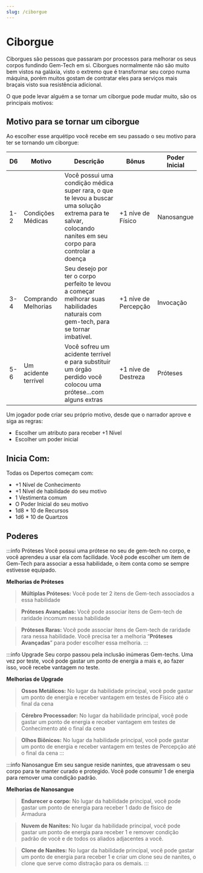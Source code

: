 ```yaml
---
slug: /ciborgue
---
```


# Ciborgue
Ciborgues são pessoas que passaram por processos para melhorar os seus corpos fundindo Gem-Tech em si. Ciborgues normalmente não são muito bem vistos na galáxia, visto o extremo que é transformar seu corpo numa máquina, porém muitos gostam de contratar eles para serviços mais braçais visto sua resistência adicional.

O que pode levar alguém a se tornar um ciborgue pode mudar muito, são os principais motivos:

## Motivo para se tornar um ciborgue
Ao escolher esse arquétipo você recebe em seu passado o seu motivo para ter se tornando um ciborgue:

|  D6  | Motivo | Descrição | Bônus | Poder Inicial |
|---|---|----------|----------|----------|
| 1-2 | Condições Médicas | Você possui uma condição médica super rara, o que te levou a buscar uma solução extrema para te salvar, colocando nanites em seu corpo para controlar a doença | +1 níve de Físico | Nanosangue |
| 3-4 | Comprando Melhorias | Seu desejo por ter o corpo perfeito te levou a começar melhorar suas habilidades naturais com gem-tech, para se tornar imbatível. | +1 níve de Percepção | Invocação |
| 5-6 | Um acidente terrível | Você sofreu um acidente terrível e para substituir um órgão perdido você colocou uma prótese…com alguns extras | +1 níve de Destreza | Próteses |

Um jogador pode criar seu próprio motivo, desde que o narrador aprove e siga as regras:
- Escolher um atributo para receber +1 Nível
- Escolher um poder inicial

## Inicia Com:

Todas os Depertos começam com:
- +1 Nível de Conhecimento
- +1 Nível de habilidade do seu motivo
- 1 Vestimenta comum
- O Poder Inicial do seu motivo
- 1d8 * 10 de Recursos
- 1d6 * 10 de Quartzos

## Poderes

:::info Próteses
Você possui uma prótese no seu de gem-tech no corpo, e você aprendeu a usar ela com facilidade. Você pode escolher um item de Gem-Tech para associar a essa habilidade, o item conta como se sempre estivesse equipado.


**Melhorias de Próteses**
> **Múltiplas Próteses:** Você pode ter 2 itens de Gem-tech associados a essa habilidade

> **Próteses Avançadas:** Você pode associar itens de Gem-tech de raridade incomum nessa habilidade

> **Próteses Raras:** Você pode associar itens de Gem-tech de raridade rara nessa habilidade. Você precisa ter a melhoria “**Próteses Avançadas**” para poder escolher essa melhoria.
:::

:::info Upgrade
Seu corpo passou pela inclusão inúmeras Gem-techs. Uma vez por teste, você pode gastar um ponto de energia a mais e, ao fazer isso, você recebe vantagem no teste.


**Melhorias de Upgrade**
> **Ossos Metálicos:** No lugar da habilidade principal, você pode gastar um ponto de energia e receber vantagem em testes de Físico até o final da cena

> **Cérebro Processador:** No lugar da habilidade principal, você pode gastar um ponto de energia e receber vantagem em testes de Conhecimento até o final da cena

> **Olhos Biônicos:** No lugar da habilidade principal, você pode gastar um ponto de energia e receber vantagem em testes de Percepção até o final da cena
:::

:::info Nanosangue
Em seu sangue reside nanintes, que atravessam o seu corpo para te manter curado e protegido. Você pode consumir 1 de energia para remover uma condição padrão.


**Melhorias de Nanosangue**
> **Endurecer o corpo:** No lugar da habilidade principal, você pode gastar um ponto de energia para receber 1 dado de físico de Armadura

> **Nuvem de Nanites:** No lugar da habilidade principal, você pode gastar um ponto de energia para receber 1 e remover condição padrão de você e de todos os aliados adjacentes a você.

> **Clone de Nanites:** No lugar da habilidade principal, você pode gastar um ponto de energia para receber 1 e criar um clone seu de nanites, o clone que serve como distração para os demais.
:::